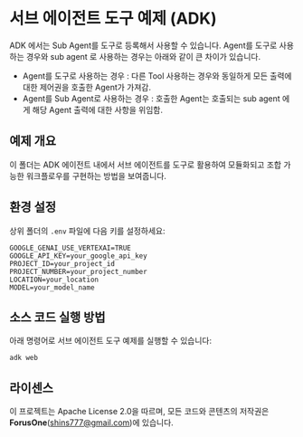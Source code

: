 # 서브 에이전트 도구 예제 (ADK)
ADK 에서는 Sub Agent를 도구로 등록해서 사용할 수 있습니다. Agent를 도구로 사용하는 경우와 sub agent 로 사용하는 경우는 아래와 같이 큰 차이가 있습니다.
 * Agent를 도구로 사용하는 경우 : 다른 Tool 사용하는 경우와 동일하게 모든 출력에 대한 제어권을 호출한 Agent가 가져감. 
 * Agent를 Sub Agent로 사용하는 경우 : 호출한 Agent는 호출되는 sub agent 에게 해당 Agent 출력에 대한 사항을 위임함.

## 예제 개요
이 폴더는 ADK 에이전트 내에서 서브 에이전트를 도구로 활용하여 모듈화되고 조합 가능한 워크플로우를 구현하는 방법을 보여줍니다.

## 환경 설정
상위 폴더의 `.env` 파일에 다음 키를 설정하세요:

```
GOOGLE_GENAI_USE_VERTEXAI=TRUE
GOOGLE_API_KEY=your_google_api_key
PROJECT_ID=your_project_id
PROJECT_NUMBER=your_project_number
LOCATION=your_location
MODEL=your_model_name
```

## 소스 코드 실행 방법
아래 명령어로 서브 에이전트 도구 예제를 실행할 수 있습니다:

```
adk web
```

## 라이센스

이 프로젝트는 Apache License 2.0을 따르며, 모든 코드와 콘텐츠의 저작권은 **ForusOne**(shins777@gmail.com)에 있습니다.